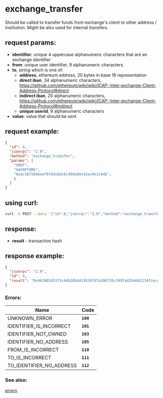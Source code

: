 # exchange_transfer

Should be called to transfer funds from exchange's client to other address / institution. Might be also used for internal transfers.

## request params:

- **identifier**: unique 4 uppercase alphanumeric characters that are an exchange identifier
- **from**: unique user identifier, 9 alphanumeric characters.
- **to**, string which is one of:
    - **address**, ethereum address, 20 bytes in base 16 representation
    - **direct iban**, 34 alphanumeric characters, https://github.com/ethereum/wiki/wiki/ICAP:-Inter-exchange-Client-Address-Protocol#direct
    - **indirect iban**, 20 alphanumeric characters, https://github.com/ethereum/wiki/wiki/ICAP:-Inter-exchange-Client-Address-Protocol#indirect
    - **unique userid**, 9 alphanumeric characters
- **value**: value that should be sent

## request example:

```json
{
  "id": 8,
  "jsonrpc": "2.0",
  "method": "exchange_transfer",
  "params": [
    "XROF",
    "GAVOFYORK",
    "0xdc167599eeef974dcbdc6c49da98c42ac9e1c64b",
    6
  ]
}
```

## using curl:

```bash
curl -X POST --data '{"id":8,"jsonrpc":"2.0","method":"exchange_transfer","params":["XROF", "GAVOFYORK", "0xdc167599eeef974dcbdc6c49da98c42ac9e1c64b", 6]}' -H "Content-Type: application/json" http://localhost:8545
```

## response:

- **result** - transaction hash

## response example:

```json
{
  "jsonrpc": "2.0",
  "id": 8,
  "result": "0x462602d51f5c4db38bd419529fd7a206735cf497a433eb81134fcecc910757e2"
}
```

### Errors:

| Name | Code |
| - | - |
| UNKNOWN_ERROR                     | **`100`** |
| IDENTIFIER_IS_INCORRECT           | **`101`** |
| IDENTIFIER_NOT_OWNED              | **`103`** |
| IDENTIFIER_NO_ADDRESS             | **`105`** |
| FROM_IS_INCORRECT                 | **`110`** |
| TO_IS_INCORRECT                   | **`111`** |
| TO_IDENTIFIER_NO_ADDRESS          | **`112`** |

### See also:

[errors](api_errors.md)
